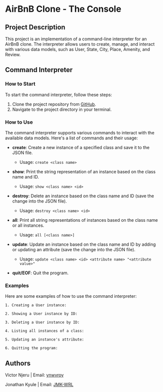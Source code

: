 # AirBnB Clone - The Console

## Project Description

This project is an implementation of a command-line interpreter for an AirBnB clone. The interpreter allows users to create, manage, and interact with various data models, such as User, State, City, Place, Amenity, and Review.

## Command Interpreter

### How to Start

To start the command interpreter, follow these steps:

1. Clone the project repository from [GitHub](https://github.com/JMK-WRL/AirBnB_clone.git).
2. Navigate to the project directory in your terminal.

### How to Use

The command interpreter supports various commands to interact with the available data models. Here's a list of commands and their usage:

- **create**: Create a new instance of a specified class and save it to the JSON file.
  - Usage: `create <class name>`
  
- **show**: Print the string representation of an instance based on the class name and ID.
  - Usage: `show <class name> <id>`
  
- **destroy**: Delete an instance based on the class name and ID (save the change into the JSON file).
  - Usage: `destroy <class name> <id>`
  
- **all**: Print all string representations of instances based on the class name or all instances.
  - Usage: `all [<class name>]`
  
- **update**: Update an instance based on the class name and ID by adding or updating an attribute (save the change into the JSON file).
  - Usage: `update <class name> <id> <attribute name> "<attribute value>"`
  
- **quit/EOF**: Quit the program.

### Examples

Here are some examples of how to use the command interpreter:

```
1. Creating a User instance:
```
```
2. Showing a User instance by ID:
```
```
3. Deleting a User instance by ID:
```

```
4. Listing all instances of a class:
```

```
5. Updating an instance's attribute:
```

```
6. Quitting the program:
```


## Authors

Victor Njeru | Email: [ynwvroy](mailto:bennetfrmdao@gmail.com)

Jonathan Kyule | Email: [JMK-WRL](mailto:jonathankyule2@gmail.com)
                